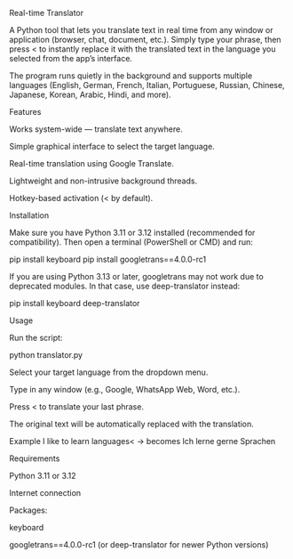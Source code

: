 Real-time Translator

A Python tool that lets you translate text in real time from any window or application (browser, chat, document, etc.).
Simply type your phrase, then press < to instantly replace it with the translated text in the language you selected from the app’s interface.

The program runs quietly in the background and supports multiple languages (English, German, French, Italian, Portuguese, Russian, Chinese, Japanese, Korean, Arabic, Hindi, and more).

Features

Works system-wide — translate text anywhere.

Simple graphical interface to select the target language.

Real-time translation using Google Translate.

Lightweight and non-intrusive background threads.

Hotkey-based activation (< by default).

Installation

Make sure you have Python 3.11 or 3.12 installed (recommended for compatibility).
Then open a terminal (PowerShell or CMD) and run:

pip install keyboard
pip install googletrans==4.0.0-rc1


If you are using Python 3.13 or later, googletrans may not work due to deprecated modules.
In that case, use deep-translator instead:

pip install keyboard deep-translator

Usage

Run the script:

python translator.py


Select your target language from the dropdown menu.

Type in any window (e.g., Google, WhatsApp Web, Word, etc.).

Press < to translate your last phrase.

The original text will be automatically replaced with the translation.

Example
I like to learn languages< → becomes Ich lerne gerne Sprachen

Requirements

Python 3.11 or 3.12

Internet connection

Packages:

keyboard

googletrans==4.0.0-rc1 (or deep-translator for newer Python versions)